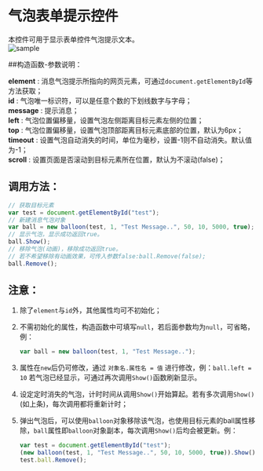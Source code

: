 # 气泡表单提示控件

本控件可用于显示表单控件气泡提示文本。   
![sample](http://segmentfault.com/img/bVbrGa)

##构造函数-参数说明：

**element** : 消息气泡提示所指向的网页元素，可通过`document.getElementById`等方法获取；   
**id**		: 气泡唯一标识符，可以是任意个数的下划线数字与字母；   
**message**	: 提示消息；   
**left**	: 气泡位置偏移量，设置气泡左侧距离目标元素左侧的位置；   
**top**		: 气泡位置偏移量，设置气泡顶部距离目标元素底部的位置，默认为6px；   
**timeout**	: 设置气泡自动消失的时间，单位为毫秒，设置-1则不自动消失。默认值为-1；   
**scroll**	: 设置页面是否滚动到目标元素所在位置，默认为不滚动(false)；   

## 调用方法：

``` javascript
// 获取目标元素
var test = document.getElementById("test"); 
// 新建消息气泡对象
var ball = new balloon(test, 1, "Test Message..", 50, 10, 5000, true); 
// 显示气泡，显示成功返回true。
ball.Show(); 
// 移除气泡(动画)，移除成功返回true。
// 若不希望移除有动画效果，可传入参数false:ball.Remove(false);
ball.Remove();
```

## 注意：

1. 除了`element`与`id`外，其他属性均可不初始化；   
2. 不需初始化的属性，构造函数中可填写`null`，若后面参数均为`null`，可省略，例： 
  
	``` javascript
	var ball = new balloon(test, 1, "Test Message..");   
	```   
	
3. 属性在`new`后仍可修改，通过 `对象名.属性名 = 值` 进行修改，例：`ball.left = 10` 若气泡已经显示，可通过再次调用`Show()`函数刷新显示。   
4. 设定定时消失的气泡，计时时间从调用`Show()`开始算起。若有多次调用`Show()`(如上条)，每次调用都将重新计时；   
5. 弹出气泡后，可以使用`balloon`对象移除该气泡，也使用目标元素的ball属性移除，`ball`属性即`balloon`对象副本，每次调用`Show()`后均会被更新。例：

	```javascript
	var test = document.getElementById("test");
	(new balloon(test, 1, "Test Message..", 50, 10, 5000, true)).Show();
	test.ball.Remove();
	```   
	
